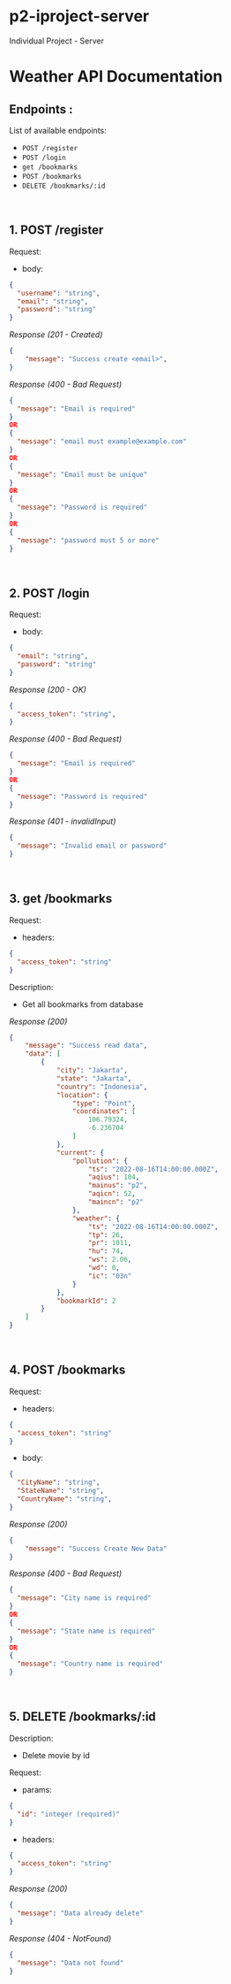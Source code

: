 # p2-iproject-server
Individual Project - Server

# Weather API Documentation

## Endpoints :

List of available endpoints:

- `POST /register`
- `POST /login`
- `get /bookmarks`
- `POST /bookmarks`
- `DELETE /bookmarks/:id`


&nbsp;

## 1. POST /register

Request:

- body:

```json
{
  "username": "string",
  "email": "string",
  "password": "string"
}
```

_Response (201 - Created)_

```json
{
    "message": "Success create <email>",
}
```

_Response (400 - Bad Request)_

```json
{
  "message": "Email is required"
}
OR
{
  "message": "email must example@example.com"
}
OR
{
  "message": "Email must be unique"
}
OR
{
  "message": "Password is required"
}
OR
{
  "message": "password must 5 or more"
}

```

&nbsp;

## 2. POST /login

Request:

- body:

```json
{
  "email": "string",
  "password": "string"
}
```

_Response (200 - OK)_

```json
{
  "access_token": "string",
}
```

_Response (400 - Bad Request)_

```json
{
  "message": "Email is required"
}
OR
{
  "message": "Password is required"
}
```
_Response (401 - invalidInput)_

```json
{
  "message": "Invalid email or password"
}
```

&nbsp;
## 3. get /bookmarks

Request:
- headers:

```json
{
  "access_token": "string"
}
```
Description:
- Get all bookmarks from database

_Response (200)_

```json
{
    "message": "Success read data",
    "data": [
        {
            "city": "Jakarta",
            "state": "Jakarta",
            "country": "Indonesia",
            "location": {
                "type": "Point",
                "coordinates": [
                    106.79324,
                    -6.236704
                ]
            },
            "current": {
                "pollution": {
                    "ts": "2022-08-16T14:00:00.000Z",
                    "aqius": 104,
                    "mainus": "p2",
                    "aqicn": 52,
                    "maincn": "p2"
                },
                "weather": {
                    "ts": "2022-08-16T14:00:00.000Z",
                    "tp": 26,
                    "pr": 1011,
                    "hu": 74,
                    "ws": 2.06,
                    "wd": 0,
                    "ic": "03n"
                }
            },
            "bookmarkId": 2
        }
    ]
}
```

&nbsp;
## 4. POST /bookmarks

Request:
- headers:

```json
{
  "access_token": "string"
}
```
- body:

```json
{
  "CityName": "string",
  "StateName": "string",
  "CountryName": "string",
}
```

_Response (200)_
```json
{
    "message": "Success Create New Data"
}
```


_Response (400 - Bad Request)_

```json
{
  "message": "City name is required"
}
OR
{
  "message": "State name is required"
}
OR
{
  "message": "Country name is required"
}
```
&nbsp;

## 5. DELETE /bookmarks/:id

Description:
- Delete movie by id

Request:

- params:

```json
{
  "id": "integer (required)"
}
```
- headers:

```json
{
  "access_token": "string"
}
```

_Response (200)_

```json
{
  "message": "Data already delete"
}
```

_Response (404 - NotFound)_

```json
{
  "message": "Data not found"
}
```